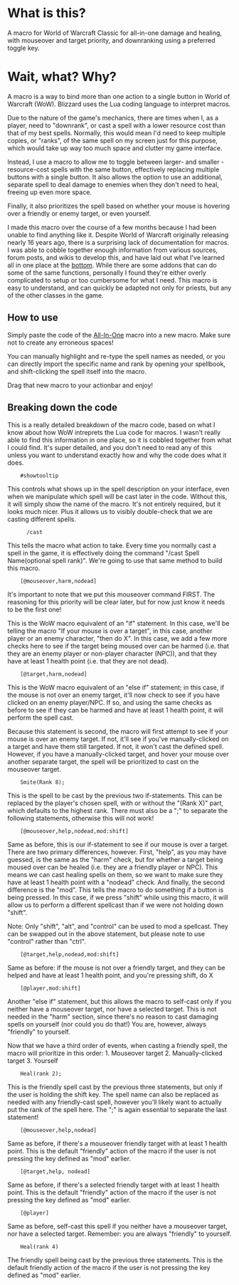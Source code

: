 # What is this?

  A macro for World of Warcraft Classic for all-in-one damage and healing, with mouseover and target priority, and downranking using a preferred toggle key.

# Wait, what? Why?

  A macro is a way to bind more than one action to a single button in World of Warcraft (WoW). Blizzard uses the Lua coding language to interpret macros.

  Due to the nature of the game's mechanics, there are times when I, as a player, need to "downrank", or cast a spell with a lower resource cost than that of my best spells. Normally, this would mean I'd need to keep multiple copies, or "ranks", of the same spell on my screen just for this purpose, which would take up way too much space and clutter my game interface.

  Instead, I use a macro to allow me to toggle between larger- and smaller -resource-cost spells with the same button, effectively replacing multiple buttons with a single button. It also allows the option to use an additional, separate spell to deal damage to enemies when they don't need to heal, freeing up even more space.

  Finally, it also prioritizes the spell based on whether your mouse is hovering over a friendly or enemy target, or even yourself.
  
  I made this macro over the course of a few months because I had been unable to find anything like it. Despite World of Warcraft originally releasing nearly 16 years ago, there is a surprising lack of documentation for macros. I was able to cobble together enough information from various sources, forum posts, and wikis to develop this, and have laid out what I've learned all in one place at the [bottom](#breaking-down-the-code). While there are some addons that can do some of the same functions, personally I found they're either overly complicated to setup or too cumbersome for what I need. This macro is easy to understand, and can quickly be adapted not only for priests, but any of the other classes in the game.
  
## How to use
  Simply paste the code of the [All-In-One](https://github.com/jrevon1/WoW-Macros/blob/main/All-In-One.lua) macro into a new macro. Make sure not to create any erroneous spaces!
  
  You can manually highlight and re-type the spell names as needed, or you can directly import the specific name and rank by opening your spellbook, and shift-clicking the spell itself into the macro.

  Drag that new macro to your actionbar and enjoy!

## Breaking down the code

  This is a really detailed breakdown of the macro code, based on what I know about how WoW intreprets the Lua code for macros. I wasn't really able to find this information in one place, so it is cobbled together from what I could find. It's super detailed, and you don't need to read any of this unless you want to understand exactly how and why the code does what it does.
 
        #showtooltip
  This controls what shows up in the spell description on your interface, even when we manipulate which spell will be cast later in the code. Without this, it will simply show the name of the macro. It's not entirely required, but it looks much nicer. Plus it allows us to visibly double-check that we are casting different spells.
 
          /cast
  This tells the macro what action to take. Every time you normally cast a spell in the game, it is effectively doing the command "/cast Spell Name(optional spell rank)". We're going to use that same method to build this macro.
 
        [@mouseover,harm,nodead]
  It's important to note that we put this mouseover command FIRST. The reasoning for this priority will be clear later, but for now just know it needs to be the first one! 

  This is the WoW macro equivalent of an "if" statement. In this case, we'll be telling the macro "If your mouse is over a target", in this case, another player or an enemy character, "then do X". In this case, we add a few more checks here to see if the target being moused over can be harmed (i.e. that they are an enemy player or non-player character (NPC)), and that they have at least 1 health point (i.e. that they are not dead).
 
        [@target,harm,nodead]
  This is the WoW macro equivalent of an "else if" statement; in this case, if the mouse is not over an enemy target, it'll now check to see if you have clicked on an enemy player/NPC. If so, and using the same checks as before to see if they can be harmed and have at least 1 health point, it will perform the spell cast.
  
  Because this statement is second, the macro will first attempt to see if your mouse is over an enemy target. If not, it'll see if you've manually-clicked on a target and have them still targeted. If not, it won't cast the defined spell. However, if you have a manually-clicked target, and hover your mouse over another separate target, the spell will be prioritized to cast on the mouseover target.
 
        Smite(Rank 8);
  This is the spell to be cast by the previous two if-statements. This can be replaced by the player's chosen spell, with or without the "(Rank X)" part, which defaults to the highest rank. There must also be a ";" to separate the following statements, otherwise this will not work!
 
        [@mouseover,help,nodead,mod:shift]
  Same as before, this is our if-statement to see if our mouse is over a target. There are two primary differences, however. First, "help", as you may have guessed, is the same as the "harm" check, but for whether a target being moused over can be healed (i.e. they are a friendly player or NPC). This means we can cast healing spells on them, so we want to make sure they have at least 1 health point with a "nodead" check. And finally, the second difference is the "mod". This tells the macro to do something if a button is being pressed. In this case, if we press "shift" while using this macro, it will allow us to perform a different spellcast than if we were not holding down "shift".

  Note: Only "shift", "alt", and "control" can be used to mod a spellcast. They can be swapped out in the above statement, but please note to use "control" rather than "ctrl".
 

        [@target,help,nodead,mod:shift]
  Same as before: if the mouse is not over a friendly target, and they can be helped and have at least 1 health point, and you're pressing shift, do X
 
        [@player,mod:shift]
  Another "else if" statement, but this allows the macro to self-cast only if you neither have a mouseover target, nor have a selected target. This is not needed in the "harm" section, since there's no reason to cast damaging spells on yourself (nor could you do that!) You are, however, always "friendly" to yourself.
  
  Now that we have a third order of events, when casting a friendly spell, the macro will prioritize in this order:
    1. Mouseover target
    2. Manually-clicked target
    3. Yourself

        Heal(rank 2);
  This is the friendly spell cast by the previous three statements, but only if the user is holding the shift key. The spell name can also be replaced as needed with any friendly-cast spell, however you'll likely want to actually put the rank of the spell here. The ";" is again essential to separate the last statement!
 
        [@mouseover,help,nodead]
  Same as before, if there's a mouseover friendly target with at least 1 health point. This is the default "friendly" action of the macro if the user is not pressing the key defined as "mod" earlier.
 
        [@target,help, nodead]
  Same as before, if there's a selected friendly target with at least 1 health point. This is the default "friendly" action of the macro if the user is not pressing the key defined as "mod" earlier.
 
        [@player]
  Same as before, self-cast this spell if you neither have a mouseover target, nor have a selected target. Remember: you are always "friendly" to yourself.
 
        Heal(rank 4)
  The friendly spell being cast by the previous three statements. This is the default friendly action of the macro if the user is not pressing the key defined as "mod" earlier.
